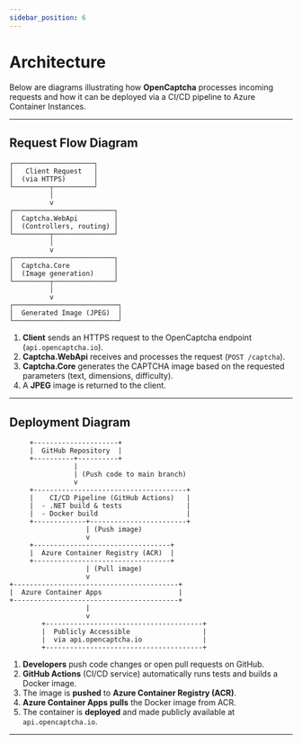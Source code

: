 ```yaml
---
sidebar_position: 6
---
```


# Architecture

Below are diagrams illustrating how **OpenCaptcha** processes incoming requests and how it can be deployed via a CI/CD pipeline to Azure Container Instances.

---

## Request Flow Diagram

```
┌────────────────────┐
│   Client Request   │
│  (via HTTPS)       │
└─────────┬──────────┘
          │
          v
┌─────────────────────────┐
│  Captcha.WebApi         │
│  (Controllers, routing) │
└─────────┬───────────────┘
          │
          v
┌─────────────────────────┐
│  Captcha.Core           │
│  (Image generation)     │
└─────────┬───────────────┘
          │
          v
┌──────────────────────────┐
│  Generated Image (JPEG)  │
└──────────────────────────┘
```

1. **Client** sends an HTTPS request to the OpenCaptcha endpoint (`api.opencaptcha.io`).
2. **Captcha.WebApi** receives and processes the request (`POST /captcha`).
3. **Captcha.Core** generates the CAPTCHA image based on the requested parameters (text, dimensions, difficulty).
4. A **JPEG** image is returned to the client.

---

## Deployment Diagram

```
     +---------------------+
     |  GitHub Repository  |
     +----------+----------+
                |
                | (Push code to main branch)
                v
     +--------------------------------------+
     |    CI/CD Pipeline (GitHub Actions)   |
     |  - .NET build & tests                |
     |  - Docker build                      |
     +-------------+------------------------+
                   | (Push image)
                   v
     +----------------------------------+
     |  Azure Container Registry (ACR)  |
     +----------------------------------+
                   | (Pull image)
                   v
+-----------------------------------------+
|  Azure Container Apps                   |
+-----------------------------------------+
                   |
                   v
        +---------------------------------------+
        |  Publicly Accessible                  |
        |  via api.opencaptcha.io               |
        +---------------------------------------+
```

1. **Developers** push code changes or open pull requests on GitHub.
2. **GitHub Actions** (CI/CD service) automatically runs tests and builds a Docker image.
3. The image is **pushed** to **Azure Container Registry (ACR)**.
4. **Azure Container Apps** **pulls** the Docker image from ACR.
5. The container is **deployed** and made publicly available at `api.opencaptcha.io`.

---
